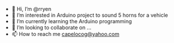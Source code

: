 - 👋 Hi, I’m @rryen
- 👀 I’m interested in Arduino project to sound 5 horns for a vehicle
- 🌱 I’m currently learning the Arduino programming
- 💞️ I’m looking to collaborate on ...
- 📫 How to reach me capelocog@yahoo.com

<!---
rryen/rryen is a ✨ special ✨ repository because its `README.md` (this file) appears on your GitHub profile.
You can click the Preview link to take a look at your changes.
--->
